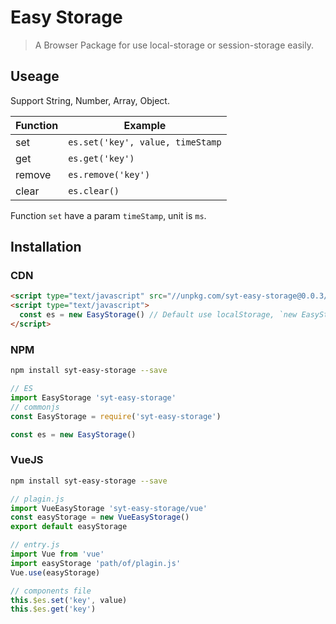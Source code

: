 # Easy Storage

> A Browser Package for use local-storage or session-storage easily.

## Useage

Support String, Number, Array, Object. 

| Function       | Example     |
|-----------|-----------|
| set | `es.set('key', value, timeStamp` |
| get | `es.get('key')` |
| remove | `es.remove('key')` |
| clear | `es.clear()` |

Function `set` have a param `timeStamp`, unit is `ms`.

## Installation

### CDN
```html
<script type="text/javascript" src="//unpkg.com/syt-easy-storage@0.0.3/index.js"></script>
<script type="text/javascript">
  const es = new EasyStorage() // Default use localStorage, `new EasyStorage({type: 'session'})` for use sessionStorage
</script>
```

### NPM

```sh
npm install syt-easy-storage --save
```

```javascript
// ES
import EasyStorage 'syt-easy-storage'
// commonjs
const EasyStorage = require('syt-easy-storage')

const es = new EasyStorage()
```

### VueJS

```sh
npm install syt-easy-storage --save
```

```javascript
// plagin.js
import VueEasyStorage 'syt-easy-storage/vue'
const easyStorage = new VueEasyStorage()
export default easyStorage

// entry.js
import Vue from 'vue'
import easyStorage 'path/of/plagin.js'
Vue.use(easyStorage)

// components file
this.$es.set('key', value)
this.$es.get('key')

```

